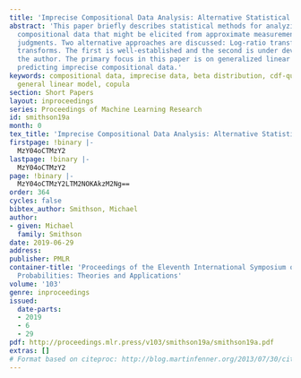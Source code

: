 ```yaml
---
title: 'Imprecise Compositional Data Analysis: Alternative Statistical Methods'
abstract: 'This paper briefly describes statistical methods for analyzing imprecise
  compositional data that might be elicited from approximate measurement or from expert
  judgments. Two alternative approaches are discussed: Log-ratio transforms and probability-ratio
  transforms. The first is well-established and the second is under development by
  the author. The primary focus in this paper is on generalized linear models for
  predicting imprecise compositional data.'
keywords: compositional data, imprecise data, beta distribution, cdf-quantile distribution,
  general linear model, copula
section: Short Papers
layout: inproceedings
series: Proceedings of Machine Learning Research
id: smithson19a
month: 0
tex_title: 'Imprecise Compositional Data Analysis: Alternative Statistical Methods'
firstpage: !binary |-
  MzY04oCTMzY2
lastpage: !binary |-
  MzY04oCTMzY2
page: !binary |-
  MzY04oCTMzY2LTM2NOKAkzM2Ng==
order: 364
cycles: false
bibtex_author: Smithson, Michael
author:
- given: Michael
  family: Smithson
date: 2019-06-29
address: 
publisher: PMLR
container-title: 'Proceedings of the Eleventh International Symposium on Imprecise
  Probabilities: Theories and Applications'
volume: '103'
genre: inproceedings
issued:
  date-parts:
  - 2019
  - 6
  - 29
pdf: http://proceedings.mlr.press/v103/smithson19a/smithson19a.pdf
extras: []
# Format based on citeproc: http://blog.martinfenner.org/2013/07/30/citeproc-yaml-for-bibliographies/
---
```

